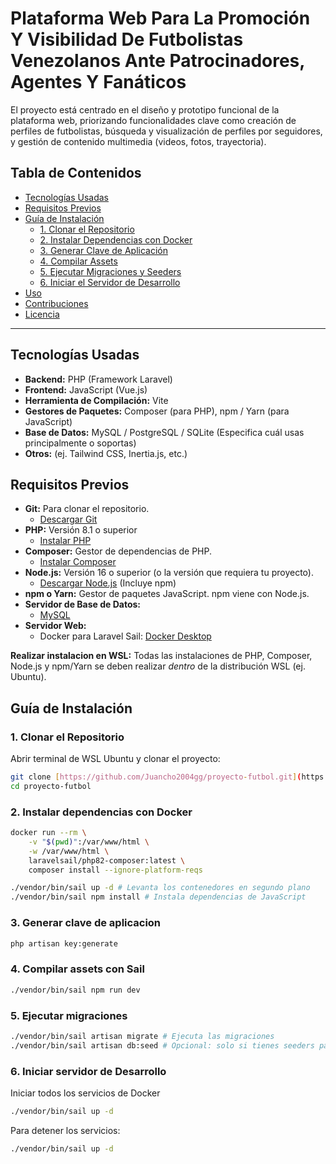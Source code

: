 # Plataforma Web Para La Promoción Y Visibilidad De Futbolistas Venezolanos Ante Patrocinadores, Agentes Y Fanáticos 

El proyecto está centrado en el diseño y prototipo funcional de la plataforma web, priorizando funcionalidades clave como creación de perfiles de futbolistas, búsqueda y visualización de perfiles por seguidores, y gestión de contenido multimedia (videos, fotos, trayectoria).


## Tabla de Contenidos

- [Tecnologías Usadas](#tecnolog%C3%ADas-usadas)
- [Requisitos Previos](#requisitos-previos)
- [Guía de Instalación](#gu%C3%ADa-de-instalaci%C3%B3n)
    - [1. Clonar el Repositorio](#1-clonar-el-repositorio)
    - [2. Instalar Dependencias con Docker](#2-instalar-dependencias)
    - [3. Generar Clave de Aplicación](#3-generar-clave-de-aplicacion)
    - [4. Compilar Assets](#4-compilar-assets)
    - [5. Ejecutar Migraciones y Seeders](#5-ejecutar-migraciones)
    - [6. Iniciar el Servidor de Desarrollo](#6-iniciar-el-servidor-de-desarrollo)
- [Uso](#uso)
- [Contribuciones](#contribuciones)
- [Licencia](#licencia)

---
## Tecnologías Usadas

* **Backend:** PHP (Framework Laravel)
* **Frontend:** JavaScript (Vue.js)
* **Herramienta de Compilación:** Vite
* **Gestores de Paquetes:** Composer (para PHP), npm / Yarn (para JavaScript)
* **Base de Datos:** MySQL / PostgreSQL / SQLite (Especifica cuál usas principalmente o soportas)
* **Otros:** (ej. Tailwind CSS, Inertia.js, etc.)

## Requisitos Previos

* **Git:** Para clonar el repositorio.
    * [Descargar Git](https://git-scm.com/downloads)
* **PHP:** Versión 8.1 o superior
    * [Instalar PHP](https://www.php.net/manual/en/install.php)
* **Composer:** Gestor de dependencias de PHP.
    * [Instalar Composer](https://getcomposer.org/download/)
* **Node.js:** Versión 16 o superior (o la versión que requiera tu proyecto).
    * [Descargar Node.js](https://nodejs.org/en/download/) (Incluye npm)
* **npm o Yarn:** Gestor de paquetes JavaScript. npm viene con Node.js.
* **Servidor de Base de Datos:** 
    * [MySQL](https://dev.mysql.com/downloads/mysql/)
* **Servidor Web:** 
    * Docker para Laravel Sail: [Docker Desktop](https://www.docker.com/products/docker-desktop/)

**Realizar instalacion en WSL:** Todas las instalaciones de PHP, Composer, Node.js y npm/Yarn se deben realizar *dentro* de la distribución WSL (ej. Ubuntu).

## Guía de Instalación

### 1. Clonar el Repositorio

Abrir terminal de WSL Ubuntu y clonar el proyecto:

```bash
git clone [https://github.com/Juancho2004gg/proyecto-futbol.git](https://github.com/Juancho2004gg/proyecto-futbol.git)
cd proyecto-futbol
```
### 2. Instalar dependencias con Docker
```bash
docker run --rm \
    -v "$(pwd)":/var/www/html \
    -w /var/www/html \
    laravelsail/php82-composer:latest \
    composer install --ignore-platform-reqs

./vendor/bin/sail up -d # Levanta los contenedores en segundo plano
./vendor/bin/sail npm install # Instala dependencias de JavaScript
```

### 3. Generar clave de aplicacion
```bash
php artisan key:generate
```

### 4. Compilar assets con Sail
```bash
./vendor/bin/sail npm run dev
```

### 5. Ejecutar migraciones

```bash
./vendor/bin/sail artisan migrate # Ejecuta las migraciones
./vendor/bin/sail artisan db:seed # Opcional: solo si tienes seeders para datos iniciales
```
### 6. Iniciar servidor de Desarrollo
Iniciar todos los servicios de Docker
```bash
./vendor/bin/sail up -d
```

Para detener los servicios:
```bash
./vendor/bin/sail up -d
```
